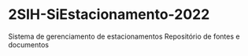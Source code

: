 # 2SIH-SiEstacionamento-2022
Sistema de gerenciamento de estacionamentos
Repositório de fontes e documentos
